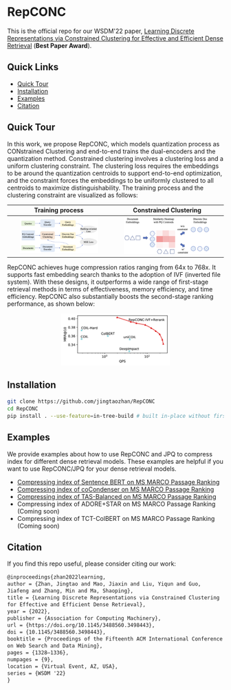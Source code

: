 # RepCONC

This is the official repo for our WSDM'22 paper, [Learning Discrete Representations via Constrained Clustering for Effective and Efficient Dense Retrieval](https://arxiv.org/pdf/2110.05789.pdf) (**Best Paper Award**). 

## Quick Links

  - [Quick Tour](#quick-tour)
  - [Installation](#installation)
  - [Examples](#examples)
  - [Citation](#citation)

## Quick Tour 

In this work, we propose RepCONC, which models quantization process as CONstrained Clustering and end-to-end trains the dual-encoders and the quantization method. Constrained clustering involves a clustering loss and a uniform clustering constraint. The clustering loss requires the embeddings to be around the quantization centroids to support end-to-end optimization, and the constraint forces the embeddings to be uniformly clustered to all centroids to maximize distinguishability. 
The training process and the clustering constraint are visualized as follows:

Training process   |  Constrained Clustering
:-------------------------:|:-------------------------:
<img src="./figures/workflow.png" width="80%">  | <img src="./figures/cons_cluster.png" width="80%"> 

RepCONC achieves huge compression ratios ranging from 64x to 768x. It supports fast embedding search thanks to the adoption of IVF (inverted file system). With these designs, it outperforms a wide range of first-stage retrieval methods in terms of effectiveness, memory efficiency, and time efficiency. 
RepCONC also substantially boosts the second-stage ranking performance, as shown below:
<p align="center">
<img src="./figures/psg_vs_cplx_qps.png" width="50%">  
</p>

## Installation

```bash
git clone https://github.com/jingtaozhan/RepCONC
cd RepCONC
pip install . --use-feature=in-tree-build # built in-place without first copying to a temporary directory.
```


## Examples

We provide examples about how to use RepCONC and JPQ to compress index for different dense retrieval models. These examples are helpful if you want to use RepCONC/JPQ for your dense retrieval models.

* [Compressing index of Sentence BERT on MS MARCO Passage Ranking](./examples/sentence-bert) 
* [Compressing index of coCondenser on MS MARCO Passage Ranking](./examples/cocondenser)
* [Compressing index of TAS-Balanced on MS MARCO Passage Ranking](./examples/tas-balanced)
* Compressing index of ADORE+STAR on MS MARCO Passage Ranking (Coming soon)
* Compressing index of TCT-ColBERT on MS MARCO Passage Ranking (Coming soon)


## Citation
If you find this repo useful, please consider citing our work:
```
@inproceedings{zhan2022learning,
author = {Zhan, Jingtao and Mao, Jiaxin and Liu, Yiqun and Guo, Jiafeng and Zhang, Min and Ma, Shaoping},
title = {Learning Discrete Representations via Constrained Clustering for Effective and Efficient Dense Retrieval},
year = {2022},
publisher = {Association for Computing Machinery},
url = {https://doi.org/10.1145/3488560.3498443},
doi = {10.1145/3488560.3498443},
booktitle = {Proceedings of the Fifteenth ACM International Conference on Web Search and Data Mining},
pages = {1328–1336},
numpages = {9},
location = {Virtual Event, AZ, USA},
series = {WSDM '22}
}
```

